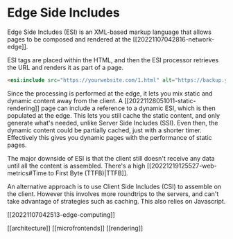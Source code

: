# Edge Side Includes

Edge Side Includes (ESI) is an XML-based markup language that allows pages to be composed and rendered at the [[20221107042816-network-edge]].

ESI tags are placed within the HTML, and then the ESI processor retrieves the URL and renders it as part of a page.

```html
<esi:include src="https://yourwebsite.com/1.html" alt="https://backup.yourwebsite.com/2.html" onerror="continue"/>
```

Since the processing is performed at the edge, it lets you mix static and dynamic content away from the client. A [[20221128051011-static-rendering]] page can include a reference to a dynamic ESI, which is then populated at the edge. This lets you still cache the static content, and only generate what's needed, unlike Server Side Includes (SSI). Even then, the dynamic content could be partially cached, just with a shorter timer. Effectively this gives you dynamic pages with the performance of static pages.

The major downside of ESI is that the client still doesn't receive any data until all the content is assembled. There's a high [[20221219125527-web-metrics#Time to First Byte (TTFB)|TTFB]].

An alternative approach is to use Client Side Includes (CSI) to assemble on the client. However this involves more roundtrips to the servers, and can't take advantage of strategies such as caching. This also relies on Javascript.

[[20221107042513-edge-computing]]

[[architecture]]
[[microfrontends]]
[[rendering]]